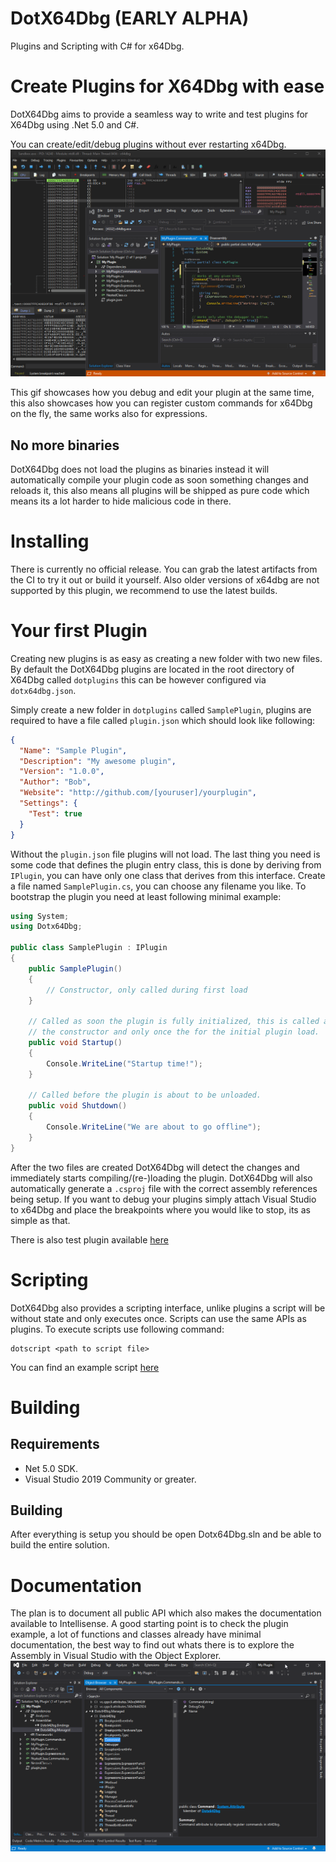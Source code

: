 # DotX64Dbg (EARLY ALPHA)
Plugins and Scripting with C# for x64Dbg.

# Create Plugins for X64Dbg with ease
DotX64Dbg aims to provide a seamless way to write and test plugins
for X64Dbg using .Net 5.0 and C#.

You can create/edit/debug plugins without ever restarting x64Dbg.
![Live Coding](.github/media/livecoding.gif?raw=true)

This gif showcases how you debug and edit your plugin at the same
time, this also showcases how you can register custom commands for
x64Dbg on the fly, the same works also for expressions.

## No more binaries
DotX64Dbg does not load the plugins as binaries instead it will
automatically compile your plugin code as soon something changes
and reloads it, this also means all plugins will be shipped as pure
code which means its a lot harder to hide malicious code in there.

# Installing
There is currently no official release. You can grab the latest artifacts
from the CI to try it out or build it yourself. Also older versions of
x64dbg are not supported by this plugin, we recommend to use the latest
builds.

# Your first Plugin
Creating new plugins is as easy as creating a new folder with two new files.
By default the DotX64Dbg plugins are located in the root directory of X64Dbg 
called ```dotplugins``` this can be however configured via ```dotx64dbg.json```.

Simply create a new folder in ```dotplugins``` called ```SamplePlugin```, plugins
are required to have a file called ```plugin.json``` which should look like
following:
```json
{
  "Name": "Sample Plugin",
  "Description": "My awesome plugin",
  "Version": "1.0.0",
  "Author": "Bob",
  "Website": "http://github.com/[youruser]/yourplugin",
  "Settings": {
    "Test": true
  }
}
```
Without the ```plugin.json``` file plugins will not load. The last thing
you need is some code that defines the plugin entry class, this is done by
deriving from ```IPlugin```, you can have only one class that derives from 
this interface. 
Create a file named ```SamplePlugin.cs```, you can choose any filename you like. 
To bootstrap the plugin you need at least following minimal example:
```csharp
using System;
using Dotx64Dbg;

public class SamplePlugin : IPlugin
{
    public SamplePlugin()
    {
        // Constructor, only called during first load
    }
    
    // Called as soon the plugin is fully initialized, this is called after
    // the constructor and only once the for the initial plugin load.
    public void Startup()
    {
        Console.WriteLine("Startup time!");
    }
    
    // Called before the plugin is about to be unloaded.
    public void Shutdown()
    {
        Console.WriteLine("We are about to go offline");
    }
}
```
After the two files are created DotX64Dbg will detect the changes
and immediately starts compiling/(re-)loading the plugin. DotX64Dbg
will also automatically generate a ```.csproj``` file with the correct
assembly references being setup. If you want to debug your plugins
simply attach Visual Studio to x64Dbg and place the breakpoints where
you would like to stop, its as simple as that.

There is also test plugin available [here](bin/dotplugins/myplugin)

# Scripting
DotX64Dbg also provides a scripting interface, unlike plugins a script
will be without state and only executes once. Scripts can use the same
APIs as plugins. To execute scripts use following command:
```
dotscript <path to script file>
```
You can find an example script [here](bin/dotscripts/TestScript.cs)

# Building

## Requirements
- Net 5.0 SDK.
- Visual Studio 2019 Community or greater.

## Building
After everything is setup you should be open Dotx64Dbg.sln and be able
to build the entire solution.

# Documentation
The plan is to document all public API which also makes the documentation
available to Intellisense. A good starting point is to check the plugin
example, a lot of functions and classes already have minimal documentation, 
the best way to find out whats there is to explore the Assembly in Visual Studio 
with the Object Explorer.
![Object Explorer](.github/media/objectexplorer.png?raw=true)
